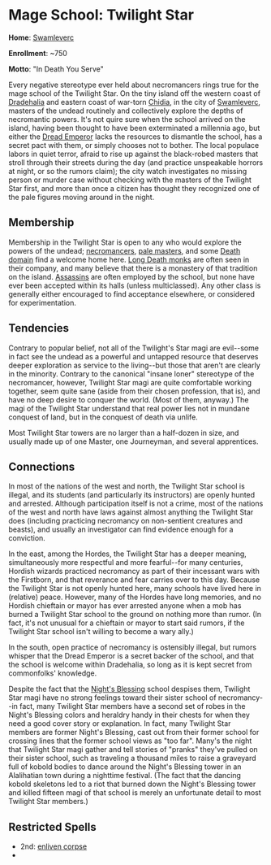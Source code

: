 # Mage School: Twilight Star
**Home**: [Swamleverc](../../Cities/Swamleverc.md)

**Enrollment**: ~750

**Motto**: "In Death You Serve"

Every negative stereotype ever held about necromancers rings true for the mage school of the Twilight Star. On the tiny island off the western coast of [Dradehalia](../../Nations/Dradehalia.md) and eastern coast of war-torn [Chidia](../../Geography/Chidia.md), in the city of [Swamleverc](../../Cities/Swamleverc.md), masters of the undead routinely and collectively explore the depths of necromantic powers. It's not quire sure when the school arrived on the island, having been thought to have been exterminated a millennia ago, but either the [Dread Emperor](../../People/DreadEmperor.md) lacks the resources to dismantle the school, has a secret pact with them, or simply chooses not to bother. The local populace labors in quiet terror, afraid to rise up against the black-robed masters that stroll through their streets during the day (and practice unspeakable horrors at night, or so the rumors claim); the city watch investigates no missing person or murder case without checking with the masters of the Twilight Star first, and more than once a citizen has thought they recognized one of the pale figures moving around in the night. 

## Membership
Membership in the Twilight Star is open to any who would explore the powers of the undead; [necromancers](../../Classes/Wizard/Necromancy.md), [pale masters](../../Classes/PaleMaster.md), and some [Death domain](../../Classes/Cleric/Death.md) find a welcome home here. [Long Death monks](../../Classes/Monk/LongDeath.md) are often seen in their company, and many believe that there is a monastery of that tradition on the island. [Assassins](../../Classes/Rogue/Assassin.md) are often employed by the school, but none have ever been accepted within its halls (unless multiclassed). Any other class is generally either encouraged to find acceptance elsewhere, or considered for experimentation.

## Tendencies
Contrary to popular belief, not all of the Twilight's Star magi are evil--some in fact see the undead as a powerful and untapped resource that deserves deeper exploration as service to the living--but those that aren't are clearly in the minority. Contrary to the canonical "insane loner" stereotype of the necromancer, however, Twilight Star magi are quite comfortable working together, seem quite sane (aside from their chosen profession, that is), and have no deep desire to conquer the world. (Most of them, anyway.) The magi of the Twilight Star understand that real power lies not in mundane conquest of land, but in the conquest of death via unlife.

Most Twilight Star towers are no larger than a half-dozen in size, and usually made up of one Master, one Journeyman, and several apprentices.

## Connections
In most of the nations of the west and north, the Twilight Star school is illegal, and its students (and particularly its instructors) are openly hunted and arrested. Although participation itself is not a crime, most of the nations of the west and north have laws against almost anything the Twilight Star does (including practicing necromancy on non-sentient creatures and beasts), and usually an investigator can find evidence enough for a conviction.

In the east, among the Hordes, the Twilight Star has a deeper meaning, simultaneously more respectful and more fearful--for many centuries, Hordish wizards practiced necromancy as part of their incessant wars with the Firstborn, and that reverance and fear carries over to this day. Because the Twilight Star is not openly hunted here, many schools have lived here in (relative) peace. However, many of the Hordes have long memories, and no Hordish chieftain or mayor has ever arrested anyone when a mob has burned a Twilight Star school to the ground on nothing more than rumor. (In fact, it's not unusual for a chieftain or mayor to start said rumors, if the Twilight Star school isn't willing to become a wary ally.)

In the south, open practice of necromancy is ostensibly illegal, but rumors whisper that the Dread Emperor is a secret backer of the school, and that the school is welcome within Dradehalia, so long as it is kept secret from commonfolks' knowledge.

Despite the fact that the [Night's Blessing](NightsBlessing.md) school despises them, Twilight Star magi have no strong feelings toward their sister school of necromancy--in fact, many Twilight Star members have a second set of robes in the Night's Blessing colors and heraldry handy in their chests for when they need a good cover story or explanation. In fact, many Twilight Star members are former Night's Blessing, cast out from their former school for crossing lines that the former school views as "too far". Many's the night that Twilight Star magi gather and tell stories of "pranks" they've pulled on their sister school, such as traveling a thousand miles to raise a graveyard full of kobold bodies to dance around the Night's Blessing tower in an Alalihatian town during a nighttime festival. (The fact that the dancing kobold skeletons led to a riot that burned down the Night's Blessing tower and killed fifteen magi of that school is merely an unfortunate detail to most Twilight Star members.)

## Restricted Spells

* 2nd: [enliven corpse](../../Magic/Spells/enliven-corpse.md)
* 